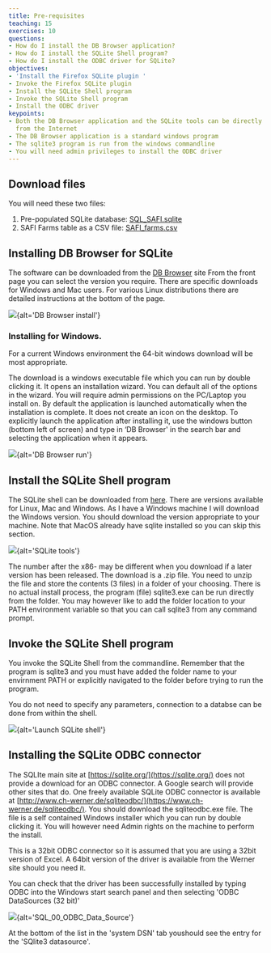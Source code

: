 ```yaml
---
title: Pre-requisites
teaching: 15
exercises: 10
questions:
- How do I install the DB Browser application?
- How do I install the SQLite Shell program?
- How do I install the ODBC driver for SQLite?
objectives:
- 'Install the Firefox SQLite plugin '
- Invoke the Firefox SQLite plugin
- Install the SQLite Shell program
- Invoke the SQLite Shell program
- Install the ODBC driver
keypoints:
- Both the DB Browser application and the SQLite tools can be directly downloaded
  from the Internet
- The DB Browser application is a standard windows program
- The sqlite3 program is run from the windows commandline
- You will need admin privileges to install the ODBC driver
---
```


## Download files

You will need these two files:

1. Pre-populated SQLite database: [SQL\_SAFI.sqlite](https://datacarpentry.org/sql-socialsci/data/SQL_SAFI.sqlite)
2. SAFI Farms table as a CSV file: [SAFI\_farms.csv](https://datacarpentry.org/sql-socialsci/data/SAFI_farms.csv)

## Installing DB Browser for SQLite

The software can be downloaded from the [DB Browser](https://sqlitebrowser.org/) site
From the front page you can select the version you require. There are specific downloads for Windows and Mac users. For various Linux distributions there are detailed instructions at the bottom of the page.

![](./fig/DB_Browser_install_1.png){alt='DB Browser install'}

### Installing for Windows.

For a current Windows environment the 64-bit windows download will be most appropriate.

The download is a windows executable file which you can run by double clicking it. It opens an installation wizard. You can default all of the options in the wizard. You will require admin permissions on the PC/Laptop you install on.
By default the application is launched automatically when the installation is complete.
It does not create an icon on the desktop. To explicitly launch the application after installing it, use the windows button (bottom left of screen) and type in ‘DB Browser' in the search bar and selecting the application when it appears.

![](./fig/DB_Browser_install_2.png){alt='DB Browser run'}

## Install the SQLite Shell program

The SQLite shell can be downloaded from [here](https://sqlite.org/download.html). There are versions available for Linux, Mac and Windows. As I have a Windows machine I will download the Windows version. You should download the version appropriate to your machine. Note that MacOS already have sqlite installed so you can skip this section.

![](./fig/SQL_01_sqlite_tools_download.png){alt='SQLite tools'}

The number after the x86- may be different when you download if a later version has been released.
The download is a .zip file. You need to unzip the file and store the contents (3 files) in a folder of your choosing. There is no actual install process, the program (file) sqlite3.exe can be run directly from the folder.
You may however like to add the folder location to your PATH environment variable so that you can call sqlite3 from any command prompt.

## Invoke the SQLite Shell program

You invoke the SQLite Shell from the commandline. Remember that the program is sqlite3 and you must have added the folder name to your envirnment PATH or explicitly navigated to the folder before trying to run the program.

You do not need to specify any parameters, connection to a databse can be done from within the shell.

![](./fig/SQL_01_invoke_shell.png){alt='Launch SQLite shell'}

## Installing the SQLite ODBC connector

The SQLIte main site at [https://sqlite.org/](https://sqlite.org/) does not provide a download for an ODBC connector. A Google search will provide other sites that do. One freely available SQLite ODBC connector is available at [http://www.ch-werner.de/sqliteodbc/](https://www.ch-werner.de/sqliteodbc/). You should download the sqliteodbc.exe file. The file is a self contained Windows installer which you can run by double clicking it. You will however need Admin rights on the machine to perform the install.

This is a 32bit ODBC connector so it is assumed that you are using a 32bit version of Excel. A 64bit version of the driver is available from the Werner site should you need it.

You can check that the driver has been successfully installed by typing ODBC into the Windows start search panel and then selecting 'ODBC DataSources (32 bit)'

![](./fig/SQL_00_ODBC_Data_Source.png){alt='SQL\_00\_ODBC\_Data\_Source'}

At the bottom of the list in the 'system DSN' tab youshould see the entry for the 'SQlite3 datasource'.


